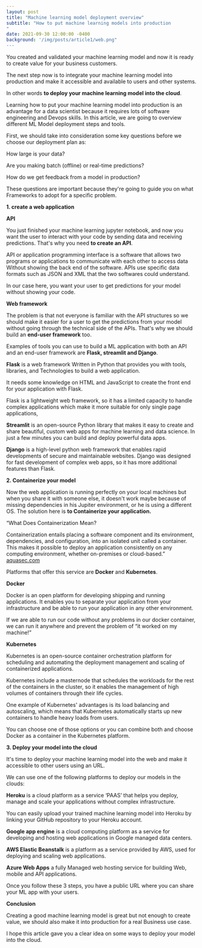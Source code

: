 ```yaml
---
layout: post
title: "Machine learning model deployment overview"
subtitle: "How to put machine learning models into production
"
date: 2021-09-30 12:00:00 -0400
background: '/img/posts/article1/web.png"
---
```


You created and validated your machine learning model and now it is ready to create value for your business customers. 

 

The next step now is to integrate your machine learning model into production and make it accessible and available to users and other systems.

In other words **to deploy your machine learning model into the cloud**.

 

Learning how to put your machine learning model into production is an advantage for a data scientist because it requires lots of software engineering and Devops skills. In this article, we are going to overview different ML Model deployment steps and tools.

 

First, we should take into consideration some key questions before we choose our deployment plan as:

How large is your data?

Are you making batch (offline) or real-time predictions?

How do we get feedback from a model in production?

 

These questions are important because they're going to guide you on what Frameworks to adopt for a specific problem.




**1.      create a web application**

 

**API**

 

You just finished your machine learning jupyter notebook, and now you want the user to interact with your code by sending data and receiving predictions. That's why you need **to create an API**.

 

API or application programming interface is a software that allows two programs or applications to communicate with each other to access data Without showing the back end of the software. APIs use specific data formats such as JSON and XML that the two softwares could understand.

In our case here, you want your user to get predictions for your model without showing your code.

 

**Web framework**

 

The problem is that not everyone is familiar with the API structures so we should make it easier for a user to get the predictions from your model without going through the technical side of the APIs. That's why we should build an **end-user framework** too.

 

Examples of tools you can use to build a ML application with both an API and an end-user framework are **Flask, streamlit and Django**.

 

**Flask** is a web framework Written in Python that provides you with tools, libraries, and Technologies to build a web application.

It needs some knowledge on HTML and JavaScript to create the front end for your application with Flask.

Flask is a lightweight web framework, so it has a limited capacity to handle complex applications which make it more suitable for only single page applications, 

 

**Streamlit** is an open-source Python library that makes it easy to create and share beautiful, custom web apps for machine learning and data science. In just a few minutes you can build and deploy powerful data apps.

 

**Django** is a high-level python web framework that enables rapid developments of secure and maintainable websites. Django was designed for fast development of complex web apps, so it has more additional features than Flask.




 

**2.      Containerize your model**

 

Now the web application is running perfectly on your local machines but when you share it with someone else, it doesn't work maybe because of missing dependencies in his Jupiter environment, or he is using a different OS. The solution here is **to Containerize your application.**

 

“What Does Containerization Mean? 

Containerization entails placing a software component and its environment, dependencies, and configuration, into an isolated unit called a container. This makes it possible to deploy an application consistently on any computing environment, whether on-premises or cloud-based.” [aquasec.com](https://www.aquasec.com/cloud-native-academy/docker-container/container-devops/)


 

Platforms that offer this service are **Docker** and **Kubernetes**.

 

**Docker**

Docker is an open platform for developing shipping and running applications. It enables you to separate your application from your infrastructure and be able to run your application in any other environment.

If we are able to run our code without any problems in our docker container, we can run it anywhere and prevent the problem of “it worked on my machine!” 

 

**Kubernetes**

Kubernetes is an open-source container orchestration platform for scheduling and automating the deployment management and scaling of containerized applications.

 

Kubernetes include a masternode that schedules the workloads for the rest of the containers in the cluster, so it enables the management of high volumes of containers through their life cycles.

 

One example of Kubernetes' advantages is its load balancing and autoscaling, which means that Kubernetes automatically starts up new containers to handle heavy loads from users.

 

You can choose one of those options or you can combine both and choose Docker as a container in the Kubernetes platform.




**3.      Deploy your model into the cloud**

 

It's time to deploy your machine learning model into the web and make it accessible to other users using an URL.

We can use one of the following platforms to deploy our models in the clouds:

 

**Heroku** is a cloud platform as a service ‘PAAS’ that helps you deploy, manage and scale your applications without complex infrastructure.

You can easily upload your trained machine learning model into Heroku by linking your GitHub repository to your Heroku account.

 

**Google app engine** is a cloud computing platform as a service for developing and hosting web applications in Google managed data centers.

 

**AWS Elastic Beanstalk** is a platform as a service provided by AWS, used for deploying and scaling web applications.

 

**Azure Web Apps** a fully Managed web hosting service for building Web, mobile and API applications.

 

Once you follow these 3 steps, you have a public URL where you can share your ML app with your users.

 

**Conclusion**

 

Creating a good machine learning model is great but not enough to create value, we should also make it into production for a real Business use case.

I hope this article gave you a clear idea on some ways to deploy your model into the cloud.

 